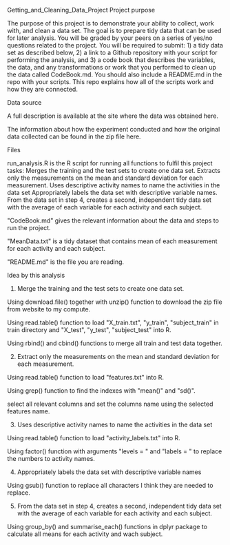 Getting_and_Cleaning_Data_Project
Project purpose

The purpose of this project is to demonstrate your ability to collect, work with, and clean a data set. The goal is to prepare tidy data that can be used for later analysis. You will be graded by your peers on a series of yes/no questions related to the project. You will be required to submit: 1) a tidy data set as described below, 2) a link to a Github repository with your script for performing the analysis, and 3) a code book that describes the variables, the data, and any transformations or work that you performed to clean up the data called CodeBook.md. You should also include a README.md in the repo with your scripts. This repo explains how all of the scripts work and how they are connected.

Data source

A full description is available at the site where the data was obtained here.

The information about how the experiment conducted and how the original data collected can be found in the zip file here.

Files

run_analysis.R is the R script for running all functions to fulfil this project tasks:
Merges the training and the test sets to create one data set.
Extracts only the measurements on the mean and standard deviation for each measurement.
Uses descriptive activity names to name the activities in the data set
Appropriately labels the data set with descriptive variable names.
From the data set in step 4, creates a second, independent tidy data set with the average of each variable for each activity and each subject.

"CodeBook.md" gives the relevant information about the data and steps to run the project.

"MeanData.txt" is a tidy dataset that contains mean of each measurement for each activity and each subject.

"README.md" is the file you are reading.

Idea by this analysis

1. Merge the training and the test sets to create one data set.

Using download.file() together with unzip() function to download the zip file from website to my compute.

Using read.table() function to load "X_train.txt", "y_train", "subject_train" in train directory and "X_test", "y_test", "subject_test" into R.

Using rbind() and cbind() functions to merge all train and test data together.

2. Extract only the measurements on the mean and standard deviation for each measurement.

Using read.table() function to load "features.txt" into R.

Using grep() function to find the indexes with "mean()" and "sd()".

select all relevant columns and set the columns name using the selected features name.

3. Uses descriptive activity names to name the activities in the data set

Using read.table() function to load "activity_labels.txt" into R.

Using factor() function with arguments "levels = " and "labels = " to replace the numbers to activity names.

4. Appropriately labels the data set with descriptive variable names

Using gsub() function to replace all characters I think they are needed to replace.

5. From the data set in step 4, creates a second, independent tidy data set with the average of each variable for each activity and each subject.

Using group_by() and summarise_each() functions in dplyr package to calculate all means for each activity and wach subject.
